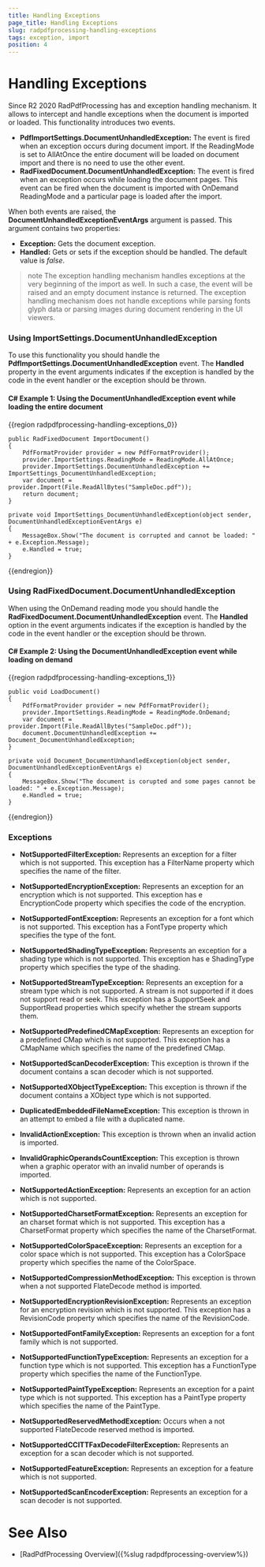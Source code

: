 ```yaml
---
title: Handling Exceptions
page_title: Handling Exceptions
slug: radpdfprocessing-handling-exceptions
tags: exception, import
position: 4
---
```

# Handling Exceptions

Since R2 2020 RadPdfProcessing has and exception handling mechanism. It allows to intercept and handle exceptions when the document is imported or loaded. This functionality introduces two events.

* __PdfImportSettings.DocumentUnhandledException:__ The event is fired when an exception occurs during document import. If the ReadingMode is set to AllAtOnce the entire document will be loaded on document import and there is no need to use the other event.
* __RadFixedDocument.DocumentUnhandledException:__ The event is fired when an exception occurs while loading the document pages. This event can be fired when the document is imported with OnDemand ReadingMode and a particular page is loaded after the import.

When both events are raised, the  __DocumentUnhandledExceptionEventArgs__ argument is passed. This argument contains two properties:
* __Exception:__ Gets the document exception.
* __Handled:__ Gets or sets if the exception should be handled. The default value is *false*. 

>note The exception handling mechanism handles exceptions at the very beginning of the import as well. In such a case, the event will be raised and an empty document instance is returned. The exception handling mechanism does not handle exceptions while parsing fonts glyph data or parsing images during document rendering in the UI viewers.


### Using ImportSettings.DocumentUnhandledException

To use this functionality you should handle the __PdfImportSettings.DocumentUnhandledException__ event. The __Handled__ property in the event arguments indicates if the exception is handled by the code in the event handler or the exception should be thrown. 

#### __C# Example 1: Using the DocumentUnhandledException event while loading the entire document__ 

{{region radpdfprocessing-handling-exceptions_0}}

    public RadFixedDocument ImportDocument()
    {
        PdfFormatProvider provider = new PdfFormatProvider();
        provider.ImportSettings.ReadingMode = ReadingMode.AllAtOnce;
        provider.ImportSettings.DocumentUnhandledException += ImportSettings_DocumentUnhandledException;
        var document = provider.Import(File.ReadAllBytes("SampleDoc.pdf"));
        return document;
    }

    private void ImportSettings_DocumentUnhandledException(object sender, DocumentUnhandledExceptionEventArgs e)
    {
        MessageBox.Show("The document is corrupted and cannot be loaded: " + e.Exception.Message);
        e.Handled = true;
    }

{{endregion}}


### Using RadFixedDocument.DocumentUnhandledException

When using the OnDemand reading mode you should handle the __RadFixedDocument.DocumentUnhandledException__ event. The __Handled__ option in the event arguments indicates if the exception is handled by the code in the event handler or the exception should be thrown. 

#### __C# Example 2: Using the DocumentUnhandledException event while loading on demand__

{{region radpdfprocessing-handling-exceptions_1}}

    public void LoadDocument()
    {
        PdfFormatProvider provider = new PdfFormatProvider();
        provider.ImportSettings.ReadingMode = ReadingMode.OnDemand;
        var document = provider.Import(File.ReadAllBytes("SampleDoc.pdf"));
        document.DocumentUnhandledException += Document_DocumentUnhandledException;
    }

    private void Document_DocumentUnhandledException(object sender, DocumentUnhandledExceptionEventArgs e)
    {
        MessageBox.Show("The document is corupted and some pages cannot be loaded: " + e.Exception.Message);
        e.Handled = true;
    }

{{endregion}}

### Exceptions

* __NotSupportedFilterException:__ Represents an exception for a filter which is not supported. This exception has a FilterName property which specifies the name of the filter.

* __NotSupportedEncryptionException:__ Represents an exception for an encryption which is not supported. This exception has e EncryptionCode property which specifies the code of the encryption.

* __NotSupportedFontException:__ Represents an exception for a font which is not supported. This exception has a FontType property which specifies the type of the font.

* __NotSupportedShadingTypeException:__ Represents an exception for a shading type which is not supported. This exception has e ShadingType property which specifies the type of the shading.

* __NotSupportedStreamTypeException:__ Represents an exception for a stream type which is not supported. A stream is not supported if it does not support read or seek. This exception has a SupportSeek and SupportRead properties which specify whether the stream supports them.

* __NotSupportedPredefinedCMapException:__ Represents an exception for a predefined CMap which is not supported. This exception has a CMapName which specifies the name of the predefined CMap.

* __NotSupportedScanDecoderException:__ This exception is thrown if the document contains a scan decoder which is not supported.

* __NotSupportedXObjectTypeException:__ This exception is thrown if the document contains a XObject type which is not supported.

* __DuplicatedEmbeddedFileNameException:__ This exception is thrown in an attempt to embed a file with a duplicated name.

* __InvalidActionException:__ This exception is thrown when an invalid action is imported.

* __InvalidGraphicOperandsCountException:__ This exception is thrown when a graphic operator with an invalid number of operands is imported.

* __NotSupportedActionException:__ Represents an exception for an action which is not supported.

* __NotSupportedCharsetFormatException:__ Represents an exception for an charset format which is not supported. This exception has a CharsetFormat property which specifies the name of the CharsetFormat.

* __NotSupportedColorSpaceException:__ Represents an exception for a color space which is not supported. This exception has a ColorSpace property which specifies the name of the ColorSpace.

* __NotSupportedCompressionMethodException:__ This exception is thrown when a not supported FlateDecode method is imported.

* __NotSupportedEncryptionRevisionException:__ Represents an exception for an encryption revision which is not supported. This exception has a RevisionCode property which specifies the name of the RevisionCode.

* __NotSupportedFontFamilyException:__ Represents an exception for a font family which is not supported.

* __NotSupportedFunctionTypeException:__ Represents an exception for a function type which is not supported. This exception has a FunctionType property which specifies the name of the FunctionType.

* __NotSupportedPaintTypeException:__ Represents an exception for a paint type which is not supported. This exception has a PaintType property which specifies the name of the PaintType.

* __NotSupportedReservedMethodException:__ Occurs when a not supported FlateDecode reserved method is imported.

* __NotSupportedCCITTFaxDecodeFilterException:__ Represents an exception for a scan decoder which is not supported.

* __NotSupportedFeatureException:__ Represents an exception for a feature which is not supported.

* __NotSupportedScanEncoderException:__ Represents an exception for a scan decoder  is not supported.

# See Also

* [RadPdfProcessing Overview]({%slug radpdfprocessing-overview%})